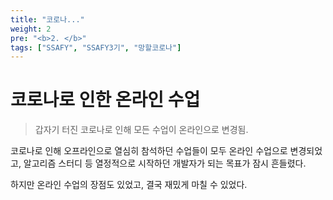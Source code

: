 ```yaml
---
title: "코로나..."
weight: 2
pre: "<b>2. </b>"
tags: ["SSAFY", "SSAFY3기", "망할코로나"]
---
```


# 코로나로 인한 온라인 수업

> 갑자기 터진 코로나로 인해 모든 수업이 온라인으로 변경됨.

코로나로 인해 오프라인으로 열심히 참석하던 수업들이 모두 온라인 수업으로 변경되었고, 알고리즘 스터디 등 열정적으로 시작하던 개발자가 되는 목표가 잠시 흔들렸다.

하지만 온라인 수업의 장점도 있었고, 결국 재밌게 마칠 수 있었다.
